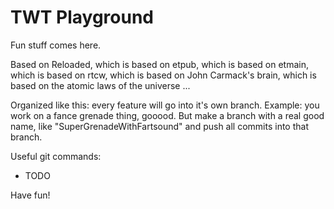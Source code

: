 # TWT Playground

Fun stuff comes here.

Based on Reloaded, which is based on etpub, which is based on etmain, which is based on rtcw, which is based on John Carmack's brain, which is based on the atomic laws of the universe ...

Organized like this: every feature will go into it's own branch. Example: you work on a fance grenade thing, gooood. But make a branch with a real good name, like "SuperGrenadeWithFartsound" and push all commits into that branch.

Useful git commands:

- TODO

Have fun!





